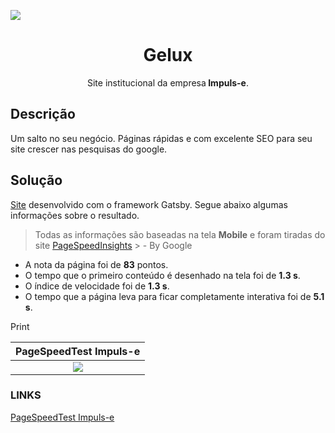 <img src="./src/img/gelux.png" align="center"></img>
<h1 align="center">Gelux</h1>
<p align="center">Site institucional da empresa<strong> Impuls-e</strong>.</p>

## Descrição
Um salto no seu negócio.
Páginas rápidas e com excelente SEO para seu site crescer nas pesquisas do google.

## Solução
[Site](https://geluxeletrica.com.br/) desenvolvido com o framework Gatsby.
Segue abaixo algumas informações sobre o resultado.

> Todas as informações são baseadas na tela **Mobile** e foram tiradas do site [PageSpeedInsights](https://developers.google.com/speed/pagespeed/insights/) > - By Google

- A nota da página foi de **83** pontos.
- O tempo que o primeiro conteúdo é desenhado na tela foi de **1.3 s**.
- O índice de velocidade foi de **1.3 s**.
- O tempo que a página leva para ficar completamente interativa foi de **5.1 s**. 

Print

PageSpeedTest Impuls-e                                         |  
:-----------------------------------------------------------:|
<img src="./src/img/pageSpeedTest.png" align="center"/>   | 


### LINKS

[PageSpeedTest Impuls-e](https://developers.google.com/speed/pagespeed/insights/?url=impuls-e.works)

